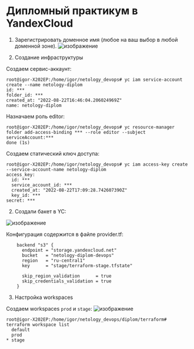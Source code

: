 Дипломный практикум в YandexCloud
===
1. Зарегистрировать доменное имя (любое на ваш выбор в любой доменной зоне).
![изображение](https://user-images.githubusercontent.com/60341565/185978183-4ce1d001-725b-4880-9912-819673a8d34d.png)

2. Создание инфраструктуры

Создаем сервис-аккаунт:

    root@igor-X202EP:/home/igor/netology_devops# yc iam service-account create --name netology-diplom
    id: ***
    folder_id: ***
    created_at: "2022-08-22T16:46:04.206024969Z"
    name: netology-diplom

Назначаем роль editor:

    root@igor-X202EP:/home/igor/netology_devops# yc resource-manager folder add-access-binding *** --role editor --subject serviceAccount:***
    done (1s)
    
Создаем статический ключ доступа:

    root@igor-X202EP:/home/igor/netology_devops# yc iam access-key create --service-account-name netology-diplom
    access_key:
      id: ***
      service_account_id: ***
      created_at: "2022-08-22T17:09:28.742607390Z"
      key_id: ***
    secret: ***
2. Создали бакет в YC:

![изображение](https://user-images.githubusercontent.com/60341565/185986619-e864211f-bb43-422b-9c17-2d1a1d869a94.png)

Конфигурация содержится в файле provider.tf:

        backend "s3" {
          endpoint = "storage.yandexcloud.net"
          bucket   = "netology-diplom-devops"
          region   = "ru-central1"
          key      = "stage/terraform-stage.tfstate"

          skip_region_validation      = true
          skip_credentials_validation = true
        }
        
3. Настройка workspaces

Создаем workspaces `prod` и `stage`:
![изображение](https://user-images.githubusercontent.com/60341565/185987254-33395269-a42f-461c-b9ee-bbb93b5f3db0.png)

    root@igor-X202EP:/home/igor/netology_devops/diplom/terraform# terraform workspace list
      default
      prod
    * stage

